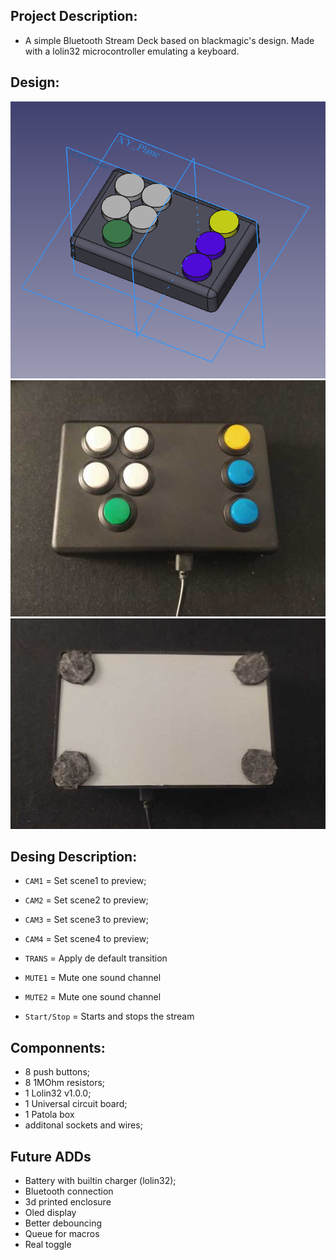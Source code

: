 Project Description: 
----
* A simple Bluetooth Stream Deck based on blackmagic's design. Made with a lolin32 microcontroller emulating a keyboard. 

Design:
----
![Design](design.png)
![Up view](V1_up.jpeg)
![Bottom view](V1_bottom.jpeg)




Desing Description:
----
*   `CAM1` = Set scene1 to preview; 
*   `CAM2` = Set scene2 to preview;
*   `CAM3` = Set scene3 to preview;
*   `CAM4` = Set scene4 to preview;

*   `TRANS` = Apply de default transition 

*   `MUTE1` = Mute one sound channel
*   `MUTE2` = Mute one sound channel  

*   `Start/Stop` = Starts and stops the stream

Componnents: 
----
* 8 push buttons; 
* 8 1MOhm resistors; 
* 1 Lolin32 v1.0.0; 
* 1 Universal circuit board; 
* 1 Patola box 
* additonal sockets and wires; 

Future ADDs
----
* Battery with builtin charger (lolin32); 
* Bluetooth connection 
* 3d printed enclosure 
* Oled display
* Better debouncing 
* Queue for macros 
* Real toggle

